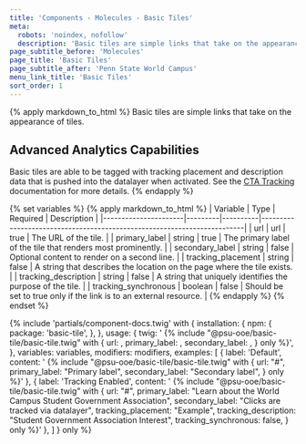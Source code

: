 ```yaml
---
title: 'Components - Molecules - Basic Tiles'
meta:
  robots: 'noindex, nofollow'
  description: 'Basic tiles are simple links that take on the appearance of tiles.'
page_subtitle_before: 'Molecules'
page_title: 'Basic Tiles'
page_subtitle_after: 'Penn State World Campus'
menu_link_title: 'Basic Tiles'
sort_order: 1
---
```

{% apply markdown_to_html %}
  Basic tiles are simple links that take on the appearance of tiles.

  ## Advanced Analytics Capabilities
  Basic tiles are able to be tagged with tracking placement and description
  data that is pushed into the datalayer when activated.  See the 
  [CTA Tracking](/components/utility/cta-tracking) documentation for more
  details.
{% endapply %}

{% set variables %}
  {% apply markdown_to_html %}
    | Variable             | Type    | Required | Description                                                             |
    |----------------------|---------|----------|-------------------------------------------------------------------------|
    | url                  | url     | true     | The URL of the tile.                                                    |
    | primary_label        | string  | true     | The primary label of the tile that renders most prominently.            |
    | secondary_label      | string  | false    | Optional content to render on a second line.                            |
    | tracking_placement   | string  | false    | A string that describes the location on the page where the tile exists. |
    | tracking_description | string  | false    | A string that uniquely identifies the purpose of the tile.              |
    | tracking_synchronous | boolean | false    | Should be set to true only if the link is to an external resource.      |
  {% endapply %}
{% endset %}

{% include 'partials/component-docs.twig' with {
  installation: {
    npm: {
      package: 'basic-tile',
    },
  },
  usage: {
    twig: '
{% include "@psu-ooe/basic-tile/basic-tile.twig" with {
  url: <url>,
  primary_label: <string>,
  secondary_label: <string>,
} only %}',
  },
  variables: variables,
  modifiers: modifiers,
  examples: [
    {
      label: 'Default', 
      content: '
{% include "@psu-ooe/basic-tile/basic-tile.twig" with {
  url: "#",
  primary_label: "Primary label",
  secondary_label: "Secondary label",
} only %}'
    },
    {
      label: 'Tracking Enabled', 
      content: '
{% include "@psu-ooe/basic-tile/basic-tile.twig" with {
  url: "#",
  primary_label: "Learn about the World Campus Student Government Association",
  secondary_label: "Clicks are tracked via datalayer",
  tracking_placement: "Example",
  tracking_description: "Student Government Association Interest",
  tracking_synchronous: false,
} only %}'
    },
  ]
} only %}